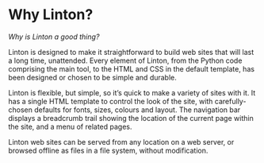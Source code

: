 # Why Linton?

_Why is Linton a good thing?_

Linton is designed to make it straightforward to build web sites that will last a long time, unattended. Every element of Linton, from the Python code comprising the main tool, to the HTML and CSS in the default template, has been designed or chosen to be simple and durable.

Linton is flexible, but simple, so it’s quick to make a variety of sites with it. It has a single HTML template to control the look of the site, with carefully-chosen defaults for fonts, sizes, colours and layout. The navigation bar displays a breadcrumb trail showing the location of the current page within the site, and a menu of related pages.

Linton web sites can be served from any location on a web server, or browsed offline as files in a file system, without modification.